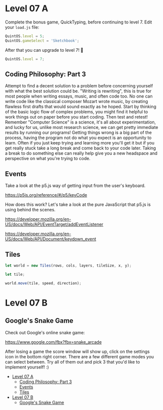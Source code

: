 # Level 07 A

Complete the bonus game, QuickTyping, before continuing to level 7. Edit your `load.js` file:

```js
QuintOS.level = 5;
QuintOS.gameSelect = 'Sketchbook';
```

After that you can upgrade to level 7! 🥳

```js
QuintOS.level = 7;
```

## Coding Philosophy: Part 3

Attempt to find a decent solution to a problem before concerning yourself with what the best solution could be. "Writing is rewriting", this is true for most people when writing essays, music, and often code too. No one can write code like the classical composer Mozart wrote music, by creating flawless first drafts that would sound exactly as he hoped. Start by thinking of the basic logic flow of complex problems, you might find it helpful to work things out on paper before you start coding. Then test and retest! Remember "Computer Science" is a science, it's all about experimentation, and lucky for us, unlike most research science, we can get pretty immediate results by running our programs! Getting things wrong is a big part of the process, having the program not do what you expect is an opportunity to learn. Often if you just keep trying and learning more you'll get it but if you get really stuck take a long break and come back to your code later. Taking a break to do something else can really help give you a new headspace and perspective on what you're trying to code.

## Events

Take a look at the p5.js way of getting input from the user's keyboard.

https://p5js.org/reference/#/p5/keyCode

How does this work? Let's take a look at the pure JavaScript that p5.js is using behind the scenes.

https://developer.mozilla.org/en-US/docs/Web/API/EventTarget/addEventListener

https://developer.mozilla.org/en-US/docs/Web/API/Document/keydown_event

## Tiles

```js
let world = new Tiles(rows, cols, layers, tileSize, x, y);

let tile;

world.move(tile, speed, direction);
```

# Level 07 B

## Google's Snake Game

Check out Google's online snake game:

https://www.google.com/fbx?fbx=snake_arcade

After losing a game the score window will show up, click on the settings icon in the bottom right corner. There are a few different game modes you can select between. Try all of them out and pick 3 that you'd like to implement yourself! :)

- [Level 07 A](#level-07-a)
	- [Coding Philosophy: Part 3](#coding-philosophy-part-3)
	- [Events](#events)
	- [Tiles](#tiles)
- [Level 07 B](#level-07-b)
	- [Google's Snake Game](#googles-snake-game)
